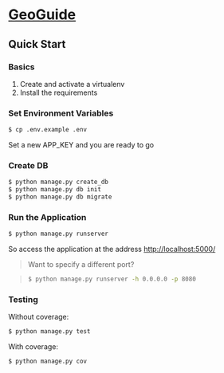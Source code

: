# [GeoGuide](https://geoguide.herokuapp.com)

## Quick Start

### Basics

1. Create and activate a virtualenv
1. Install the requirements

### Set Environment Variables

```sh
$ cp .env.example .env
```

Set a new APP_KEY and you are ready to go

### Create DB

```sh
$ python manage.py create_db
$ python manage.py db init
$ python manage.py db migrate
```

### Run the Application

```sh
$ python manage.py runserver
```

So access the application at the address [http://localhost:5000/](http://localhost:5000/)

> Want to specify a different port?

> ```sh
> $ python manage.py runserver -h 0.0.0.0 -p 8080
> ```

### Testing

Without coverage:

```sh
$ python manage.py test
```

With coverage:

```sh
$ python manage.py cov
```

